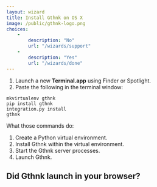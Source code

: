 ```yaml
---
layout: wizard
title: Install Gthnk on OS X
image: /public/gthnk-logo.png
choices:
    -
        description: "No"
        url: "/wizards/support"
    -
        description: "Yes"
        url: "/wizards/done"
---
```


1. Launch a new **Terminal.app** using Finder or Spotlight.
2. Paste the following in the terminal window:

```
mkvirtualenv gthnk
pip install gthnk
integration.py install
gthnk
```

What those commands do:

1. Create a Python virtual environment.
2. Install Gthnk within the virtual environment.
3. Start the Gthnk server processes.
4. Launch Gthnk.

## Did Gthnk launch in your browser?
